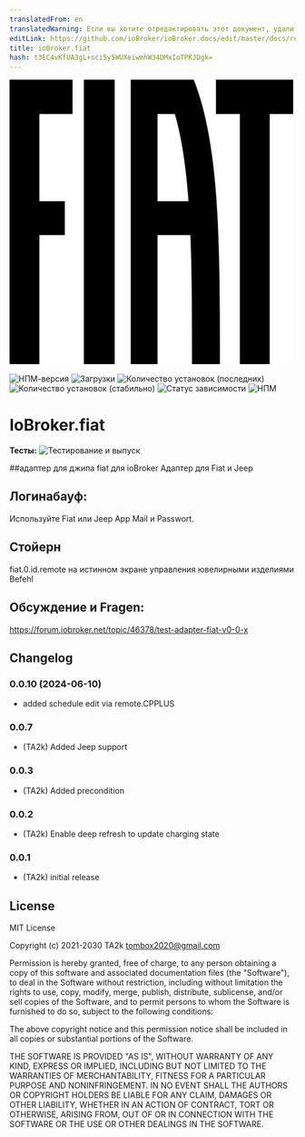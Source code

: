 ```yaml
---
translatedFrom: en
translatedWarning: Если вы хотите отредактировать этот документ, удалите поле «translatedFrom», в противном случае этот документ будет снова автоматически переведен
editLink: https://github.com/ioBroker/ioBroker.docs/edit/master/docs/ru/adapterref/iobroker.fiat/README.md
title: ioBroker.fiat
hash: t3EC4vKfUA3gL+sci5y5WUXeiwmhW34DMxIoTPKJDgk=
---
```

![Логотип](../../../en/adapterref/iobroker.fiat/admin/fiat.png)

![НПМ-версия](https://img.shields.io/npm/v/iobroker.fiat.svg)
![Загрузки](https://img.shields.io/npm/dm/iobroker.fiat.svg)
![Количество установок (последних)](https://iobroker.live/badges/fiat-installed.svg)
![Количество установок (стабильно)](https://iobroker.live/badges/fiat-stable.svg)
![Статус зависимости](https://img.shields.io/david/TA2k/iobroker.fiat.svg)
![НПМ](https://nodei.co/npm/iobroker.fiat.png?downloads=true)

# IoBroker.fiat
**Тесты:** ![Тестирование и выпуск](https://github.com/TA2k/ioBroker.fiat/workflows/Test%20and%20Release/badge.svg)

##адаптер для джипа fiat для ioBroker
Адаптер для Fiat и Jeep

## Логинабауф:
Используйте Fiat или Jeep App Mail и Passwort.

## Стойерн
fiat.0.id.remote на истинном экране управления ювелирными изделиями Befehl

## Обсуждение и Fragen:
https://forum.iobroker.net/topic/46378/test-adapter-fiat-v0-0-x

## Changelog
### 0.0.10 (2024-06-10)

- added schedule edit via remote.CPPLUS

### 0.0.7

- (TA2k) Added Jeep support

### 0.0.3

- (TA2k) Added precondition

### 0.0.2

- (TA2k) Enable deep refresh to update charging state

### 0.0.1

- (TA2k) initial release

## License

MIT License

Copyright (c) 2021-2030 TA2k <tombox2020@gmail.com>

Permission is hereby granted, free of charge, to any person obtaining a copy
of this software and associated documentation files (the "Software"), to deal
in the Software without restriction, including without limitation the rights
to use, copy, modify, merge, publish, distribute, sublicense, and/or sell
copies of the Software, and to permit persons to whom the Software is
furnished to do so, subject to the following conditions:

The above copyright notice and this permission notice shall be included in all
copies or substantial portions of the Software.

THE SOFTWARE IS PROVIDED "AS IS", WITHOUT WARRANTY OF ANY KIND, EXPRESS OR
IMPLIED, INCLUDING BUT NOT LIMITED TO THE WARRANTIES OF MERCHANTABILITY,
FITNESS FOR A PARTICULAR PURPOSE AND NONINFRINGEMENT. IN NO EVENT SHALL THE
AUTHORS OR COPYRIGHT HOLDERS BE LIABLE FOR ANY CLAIM, DAMAGES OR OTHER
LIABILITY, WHETHER IN AN ACTION OF CONTRACT, TORT OR OTHERWISE, ARISING FROM,
OUT OF OR IN CONNECTION WITH THE SOFTWARE OR THE USE OR OTHER DEALINGS IN THE
SOFTWARE.
